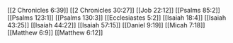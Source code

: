 [[2 Chronicles 6:39]]
[[2 Chronicles 30:27]]
[[Job 22:12]]
[[Psalms 85:2]]
[[Psalms 123:1]]
[[Psalms 130:3]]
[[Ecclesiastes 5:2]]
[[Isaiah 18:4]]
[[Isaiah 43:25]]
[[Isaiah 44:22]]
[[Isaiah 57:15]]
[[Daniel 9:19]]
[[Micah 7:18]]
[[Matthew 6:9]]
[[Matthew 6:12]]
